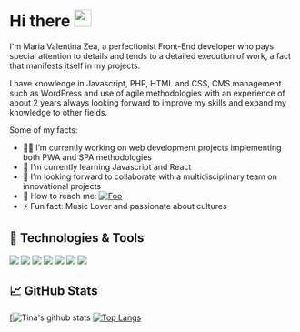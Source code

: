 
# Hi there <img src="https://user-images.githubusercontent.com/32102471/126919562-b21c2654-a7ec-495a-9150-a0fb8b960af4.gif" width="30px">


I'm Maria Valentina Zea, a perfectionist Front-End developer who pays special attention to details and tends to a detailed execution of work, a fact that manifests itself in my projects.

I have knowledge in Javascript, PHP, HTML and CSS, CMS management such as WordPress and use of agile methodologies with an experience of about 2 years always looking forward to improve my skills and expand my knowledge to other fields.

Some of my facts:
- :woman_technologist: I’m currently working on web development projects implementing both PWA and SPA methodologies
- 🌱 I’m currently learning Javascript and React 
- :raising_hand: I’m looking forward to collaborate with a multidisciplinary team on innovational projects
- :call_me_hand: How to reach me: <a href="https://www.linkedin.com/in/maria-valentina-zea-molano-5016071a0/" rel="LinkedIn">![Foo](https://user-images.githubusercontent.com/32102471/126924571-38818c84-a7ec-443a-8fc4-05599607ed19.png)</a>
- ⚡ Fun fact: Music Lover and passionate about cultures


## 🔧 Technologies & Tools
![](https://img.shields.io/badge/Vainilla-JavaScript-informational?style=flat&logo=javascript&logoColor=F7DF1E&color=F7DF1E)
![](https://img.shields.io/badge/Code-React-informational?style=flat&logo=react&logoColor=61DAFB&color=61DAFB)
![](https://img.shields.io/badge/Code-HTML5-informational?style=flat&logo=html5&logoColor=E34F26&color=E34F26)
![](https://img.shields.io/badge/Code-CSS-informational?style=flat&logo=csswizardry&logoColor=F43059&color=F43059)
![](https://img.shields.io/badge/Tools-Firebase-informational?style=flat&logo=firebase&logoColor=FFCA28&color=FFCA28)
![](https://img.shields.io/badge/Tools-JiraSoftware-informational?style=flat&logo=jirasoftware&logoColor=0052CC&color=0052CC)
![](https://img.shields.io/badge/Tools-WordPress-informational?style=flat&logo=wordpress&logoColor=21759B&color=21759B)

## &#x1f4c8; GitHub Stats

[![Tina's github stats](https://github-readme-stats.vercel.app/api?username=ValentinaZea&count_private=true&show_icons=true&theme=radical&hide_rank=false) [![Top Langs](https://github-readme-stats.vercel.app/api/top-langs/?username=ValentinaZea&layout=compact)](https://github.com/ValentinaZea/github-readme-stats)
<!--   <img src="https://github-readme-stats.vercel.app/api?username=ValentinaZea&count_private=true&show_icons=true&theme=radical&hide_rank=false"/> -->
<!--   [![Top Langs](https://github-readme-stats.vercel.app/api/top-langs/?username=ValentinaZea&layout=compact)](https://github.com/ValentinaZea/github-readme-stats) -->
<!--   <img src="https://github-readme-stats.vercel.app/api/top-langs/?username=ValentinaZea)](https://github.com/ValentinaZea/github-readme-stats"/> -->

